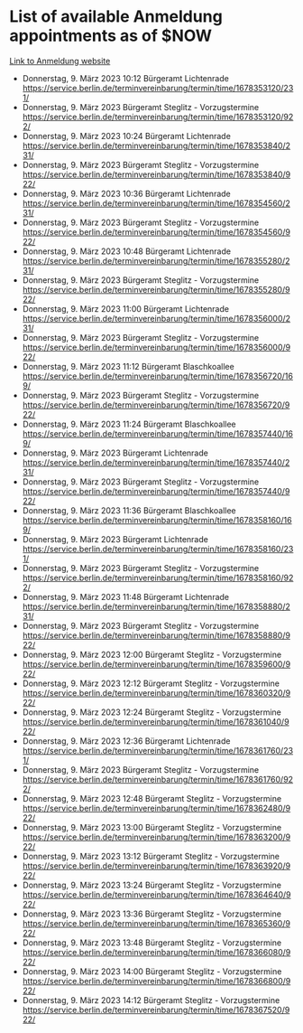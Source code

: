 # List of available Anmeldung appointments as of $NOW
[Link to Anmeldung website](https://service.berlin.de/terminvereinbarung/termin/tag.php?termin=1&anliegen[]=120686&dienstleisterlist=122210,122217,327316,122219,327312,122227,327314,122231,327346,122243,327348,122254,122252,329742,122260,329745,122262,329748,122271,327278,122273,327274,122277,327276,330436,122280,327294,122282,327290,122284,327292,122291,327270,122285,327266,122286,327264,122296,327268,150230,329760,122297,327286,122294,327284,122312,329763,122314,329775,122304,327330,122311,327334,122309,327332,317869,122281,327352,122279,329772,122283,122276,327324,122274,327326,122267,329766,122246,327318,122251,327320,122257,327322,122208,327298,122226,327300&herkunft=http%3A%2F%2Fservice.berlin.de%2Fdienstleistung%2F120686%2F)
- Donnerstag, 9. März 2023 10:12 Bürgeramt Lichtenrade https://service.berlin.de/terminvereinbarung/termin/time/1678353120/231/
- Donnerstag, 9. März 2023  Bürgeramt Steglitz - Vorzugstermine https://service.berlin.de/terminvereinbarung/termin/time/1678353120/922/
- Donnerstag, 9. März 2023 10:24 Bürgeramt Lichtenrade https://service.berlin.de/terminvereinbarung/termin/time/1678353840/231/
- Donnerstag, 9. März 2023  Bürgeramt Steglitz - Vorzugstermine https://service.berlin.de/terminvereinbarung/termin/time/1678353840/922/
- Donnerstag, 9. März 2023 10:36 Bürgeramt Lichtenrade https://service.berlin.de/terminvereinbarung/termin/time/1678354560/231/
- Donnerstag, 9. März 2023  Bürgeramt Steglitz - Vorzugstermine https://service.berlin.de/terminvereinbarung/termin/time/1678354560/922/
- Donnerstag, 9. März 2023 10:48 Bürgeramt Lichtenrade https://service.berlin.de/terminvereinbarung/termin/time/1678355280/231/
- Donnerstag, 9. März 2023  Bürgeramt Steglitz - Vorzugstermine https://service.berlin.de/terminvereinbarung/termin/time/1678355280/922/
- Donnerstag, 9. März 2023 11:00 Bürgeramt Lichtenrade https://service.berlin.de/terminvereinbarung/termin/time/1678356000/231/
- Donnerstag, 9. März 2023  Bürgeramt Steglitz - Vorzugstermine https://service.berlin.de/terminvereinbarung/termin/time/1678356000/922/
- Donnerstag, 9. März 2023 11:12 Bürgeramt Blaschkoallee https://service.berlin.de/terminvereinbarung/termin/time/1678356720/169/
- Donnerstag, 9. März 2023  Bürgeramt Steglitz - Vorzugstermine https://service.berlin.de/terminvereinbarung/termin/time/1678356720/922/
- Donnerstag, 9. März 2023 11:24 Bürgeramt Blaschkoallee https://service.berlin.de/terminvereinbarung/termin/time/1678357440/169/
- Donnerstag, 9. März 2023  Bürgeramt Lichtenrade https://service.berlin.de/terminvereinbarung/termin/time/1678357440/231/
- Donnerstag, 9. März 2023  Bürgeramt Steglitz - Vorzugstermine https://service.berlin.de/terminvereinbarung/termin/time/1678357440/922/
- Donnerstag, 9. März 2023 11:36 Bürgeramt Blaschkoallee https://service.berlin.de/terminvereinbarung/termin/time/1678358160/169/
- Donnerstag, 9. März 2023  Bürgeramt Lichtenrade https://service.berlin.de/terminvereinbarung/termin/time/1678358160/231/
- Donnerstag, 9. März 2023  Bürgeramt Steglitz - Vorzugstermine https://service.berlin.de/terminvereinbarung/termin/time/1678358160/922/
- Donnerstag, 9. März 2023 11:48 Bürgeramt Lichtenrade https://service.berlin.de/terminvereinbarung/termin/time/1678358880/231/
- Donnerstag, 9. März 2023  Bürgeramt Steglitz - Vorzugstermine https://service.berlin.de/terminvereinbarung/termin/time/1678358880/922/
- Donnerstag, 9. März 2023 12:00 Bürgeramt Steglitz - Vorzugstermine https://service.berlin.de/terminvereinbarung/termin/time/1678359600/922/
- Donnerstag, 9. März 2023 12:12 Bürgeramt Steglitz - Vorzugstermine https://service.berlin.de/terminvereinbarung/termin/time/1678360320/922/
- Donnerstag, 9. März 2023 12:24 Bürgeramt Steglitz - Vorzugstermine https://service.berlin.de/terminvereinbarung/termin/time/1678361040/922/
- Donnerstag, 9. März 2023 12:36 Bürgeramt Lichtenrade https://service.berlin.de/terminvereinbarung/termin/time/1678361760/231/
- Donnerstag, 9. März 2023  Bürgeramt Steglitz - Vorzugstermine https://service.berlin.de/terminvereinbarung/termin/time/1678361760/922/
- Donnerstag, 9. März 2023 12:48 Bürgeramt Steglitz - Vorzugstermine https://service.berlin.de/terminvereinbarung/termin/time/1678362480/922/
- Donnerstag, 9. März 2023 13:00 Bürgeramt Steglitz - Vorzugstermine https://service.berlin.de/terminvereinbarung/termin/time/1678363200/922/
- Donnerstag, 9. März 2023 13:12 Bürgeramt Steglitz - Vorzugstermine https://service.berlin.de/terminvereinbarung/termin/time/1678363920/922/
- Donnerstag, 9. März 2023 13:24 Bürgeramt Steglitz - Vorzugstermine https://service.berlin.de/terminvereinbarung/termin/time/1678364640/922/
- Donnerstag, 9. März 2023 13:36 Bürgeramt Steglitz - Vorzugstermine https://service.berlin.de/terminvereinbarung/termin/time/1678365360/922/
- Donnerstag, 9. März 2023 13:48 Bürgeramt Steglitz - Vorzugstermine https://service.berlin.de/terminvereinbarung/termin/time/1678366080/922/
- Donnerstag, 9. März 2023 14:00 Bürgeramt Steglitz - Vorzugstermine https://service.berlin.de/terminvereinbarung/termin/time/1678366800/922/
- Donnerstag, 9. März 2023 14:12 Bürgeramt Steglitz - Vorzugstermine https://service.berlin.de/terminvereinbarung/termin/time/1678367520/922/
